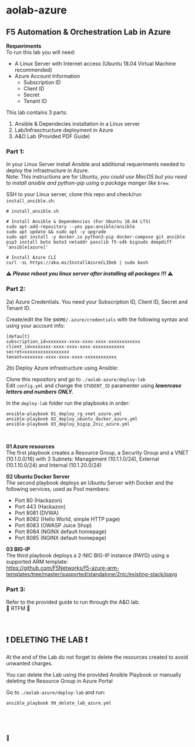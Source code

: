# aolab-azure

## F5 Automation & Orchestration Lab in Azure

**Requeriments**\
To run this lab you will need:
- A Linux Server with Internet access (Ubuntu 18.04 Virtual Machine recommended) 
- Azure Account Information
  - Subscription ID
  - Client ID
  - Secret 
  - Tenant ID

This lab contains 3 parts:
1.  Ansible & Dependecies installation in a Linux server 
2.  Lab/Infrasctructure deployment in Azure
3.  A&O Lab (Provided PDF Guide)

### Part 1: 
In your Linux Server install Ansible and additional requeriments needed to deploy the infrastructure in Azure.\
Note: This instructions are for Ubuntu, *you could use MacOS but you need to install ansible and python-pip using a package manger like `brew`.*

SSH to your Linux server, clone this repo and check/run `install_ansible.sh`:

```
# install_ansible.sh

# Install Ansible & Dependencies (For Ubuntu 18.04 LTS)
sudo apt-add-repository --yes ppa:ansible/ansible
sudo apt update && sudo apt -y upgrade
sudo apt install -y docker.io python3-pip docker-compose git ansible
pip3 install boto boto3 netaddr passlib f5-sdk bigsuds deepdiff 'ansible[azure]' 

# Install Azure CLI 
curl -sL https://aka.ms/InstallAzureCLIDeb | sudo bash

```

:warning: ***Please reboot you linux server after installing all packages !!!*** :warning:
<br />

### Part 2:
2a) Azure Credentials. 
You need your Subscription ID, Client ID, Secret and Tenant ID.

Create/edit the file `$HOME/.azure/credentials` with the following syntax and using your account info:
```
[default]
subscription_id=xxxxxxx-xxxx-xxxx-xxxx-xxxxxxxxxxxx
client_id=xxxxxxx-xxxx-xxxx-xxxx-xxxxxxxxxxxx
secret=xxxxxxxxxxxxxxxxx
tenant=xxxxxxx-xxxx-xxxx-xxxx-xxxxxxxxxxxx
```

2b) Deploy Azure infrastructure using Ansible:

Clone this repository and go to `./aolab-azure/deploy-lab`\
Edit `config.yml` and change the `STUDENT_ID` paramenter using ***lowercase letters and numbers ONLY.***

In the `deploy-lab` folder run the playbooks in order:
```
ansible-playbook 01_deploy_rg_vnet_azure.yml
ansible-playbook 02_deploy_ubuntu_docker_azure.yml
ansible-playbook 03_deploy_bigip_2nic_azure.yml
```
<br />

**01 Azure resources**\
The first playbook creates a Resource Group, a Security Group and a VNET (10.1.0.0/16) with 3 Subnets: Management (10.1.1.0/24), External (10.1.10.0/24) and Internal (10.1.20.0/24)

**02 Ubuntu Docker Server**\
The second playbook deploys an Ubuntu Server with Docker and the following services, used as Pool members: 
- Port 80   (Hackazon)
- Port 443  (Hackazon)
- Port 8081 (DVWA)
- Port 8082 (Hello World, simple HTTP page)
- Port 8083 (OWASP Juice Shop)
- Port 8084 (NGINX default homepage)
- Port 8085 (NGINX default homepage)

**03 BIG-IP**\
The third playbook deploys a 2-NIC BIG-IP instance (PAYG) using a supported ARM template:\
https://github.com/F5Networks/f5-azure-arm-templates/tree/master/supported/standalone/2nic/existing-stack/payg
<br />


### Part 3:
Refer to the provided guide to run through the A&O lab.\
:book: RTFM :book:
<br />
<br />
<br />
  
## :heavy_exclamation_mark: DELETING THE LAB :heavy_exclamation_mark:
At the end of the Lab do not forget to delete the resources created to avoid unwanted charges.

You can delete the Lab using the provided Ansible Playbook or manually deleting the Resource Group in Azure Portal
 
Go to `./aolab-azure/deploy-lab` and run:

```
ansible_playbook 99_delete_lab_azure.yml
```
<br />
<br />
<br />
  
:poop:
